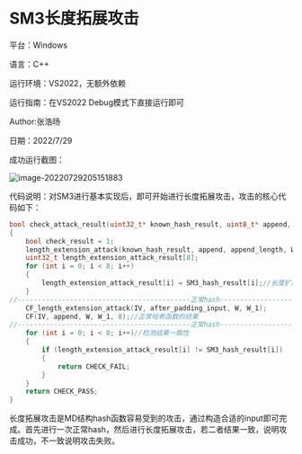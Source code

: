 # 					SM3长度拓展攻击

平台：Windows 

语言：C++ 

运行环境：VS2022，无额外依赖 

运行指南：在VS2022 Debug模式下直接运行即可

Author:张浩旸

日期：2022/7/29

成功运行截图：

![image-20220729205151883](C:\Users\ASUS\AppData\Roaming\Typora\typora-user-images\image-20220729205151883.png)

代码说明：对SM3进行基本实现后，即可开始进行长度拓展攻击，攻击的核心代码如下：



~~~c++
bool check_attack_result(uint32_t* known_hash_result, uint8_t* append, unsigned long long append_length, uint32_t* W, uint32_t* W_1,uint8_t *after_padding_input)//W和W_1传入之前必须先分配68和64个uint32_t空间
{
	bool check_result = 1;
	length_extension_attack(known_hash_result, append, append_length, W, W_1);
	uint32_t length_extension_attack_result[8];
	for (int i = 0; i < 8; i++)
	{
		length_extension_attack_result[i] = SM3_hash_result[i];//长度扩展攻击的结果
	}
//-------------------------------------------正常hash----------------------------------------	
	CF_length_extension_attack(IV, after_padding_input, W, W_1);
	CF(IV, append, W, W_1, 8);//正常哈希函数的结果
//-------------------------------------------正常hash----------------------------------------	
	for (int i = 0; i < 8; i++)//检测结果一致性
	{
		if (length_extension_attack_result[i] != SM3_hash_result[i])
		{
			return CHECK_FAIL;
		}
	}
	return CHECK_PASS;
}
~~~

长度拓展攻击是MD结构hash函数容易受到的攻击，通过构造合适的input即可完成。首先进行一次正常hash，然后进行长度拓展攻击，若二者结果一致，说明攻击成功，不一致说明攻击失败。